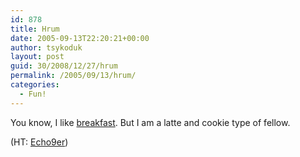 ```yaml
---
id: 878
title: Hrum
date: 2005-09-13T22:20:21+00:00
author: tsykoduk
layout: post
guid: 30/2008/12/27/hrum
permalink: /2005/09/13/hrum/
categories:
  - Fun!
---
```

You know, I like <a href="http://greg.nokes.name/Breakfast.wmv">breakfast</a>. But I am a latte and cookie type of fellow.


(HT: <a href="http://www.echo9er.net/blog/?p=166">Echo9er</a>)